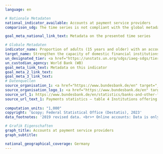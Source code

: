 ```yaml
---
language: en    

# Nationale Metadaten    
national_indicator_available: Accounts at payment service providers    
comparison_sdg: The time series is not compliant with the global metadata, but provides additional information.    

goal_meta_national_link_text: Metadata on the presented time series    

# Globale Metadaten    
indicator_name: Proportion of adults (15 years and older) with an account at a bank or other financial institution or with a mobile-money-service provider    
target_name: Strengthen the capacity of domestic financial institutions to encourage and expand access to banking, insurance and financial services for all    
un_designated_tier: <a href="https://unstats.un.org/sdgs/iaeg-sdgs/tier-classification/" title="Click here for more information on the UN tier classification."  target="_blank" onclick="return confirm_alert(this);">Tier I</a>    
un_custodian_agency: World Bank (WB)    
goal_meta_link_text: Metadata on this indicator    
goal_meta_2_link_text:     
goal_meta_3_link_text:         
# Datenquellen
source_organisation_1: <a href="https://www.bundesbank.de/en" target="_blank" onclick="return confirm_alert(this);"> Deutsche Bundesbank </a>
source_organisation_logo_1: <a href="https://www.bundesbank.de/en" target="_blank" onclick="return confirm_alert(this);"><img src="https://g205sdgs.github.io/sdg-indicators/public/OrgImgEn/bundesbank.png" alt="Logo bundesbank" style="height:60px; width:148px"/></a>
source_url_1: https://www.bundesbank.de/en/statistics/banks-and-other-financial-corporations/payments-statistics/statistics-on-payments-and-securities-trading-810330
source_url_text_1: Payments statistics – table 4 Institutions offering payment services to non-PSPs
    
computation_units: "1,000"    
copyright: '&copy; Federal Statistical Office (Destatis), 2023'    
data_footnotes: '2019 revised data. <br>• Online accounts: Data is only available from 2014.'    

# Grafik Eigenschaften    
graph_title: Accounts at payment service providers
graph_subtitle:     

national_geographical_coverage: Germany    
---
```


<span></span>